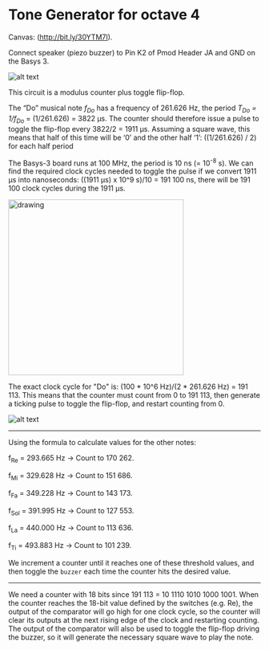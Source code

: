 # Tone Generator for octave 4

Canvas: (http://bit.ly/30YTM7I). 


Connect speaker (piezo buzzer) to Pin K2 of Pmod Header JA and GND on the Basys 3.

![alt text](https://github.com/vjhansen/tone_generator/blob/master/W04D1ToneGenerator.png?raw=true)

This circuit is a modulus counter plus toggle flip-flop.


The “Do” musical note *f<sub>Do</sub>* has a frequency of 261.626 Hz, the period *T<sub>Do</sub> = 1/f<sub>Do</sub>* = (1/261.626) = 3822 µs. The counter should therefore issue a pulse to toggle the flip-flop every 3822/2 = 1911 µs.
Assuming a square wave, this means that half of this time will be ‘0’ and the other half ‘1’: ((1/261.626) / 2) for each half period


The Basys-3 board runs at 100 MHz, the period is 10 ns (= 10<sup>-8</sup> s).
We can find the required clock cycles needed to toggle the pulse if we convert 1911 µs into nanoseconds: ((1911 µs) x 10^9 s)/10 = 191 100 ns, there will be 191 100 clock cycles during the 1911 µs.


<img src="https://github.com/vjhansen/tone_generator/blob/master/form.png" alt="drawing" width="350"/>


The exact clock cycle for "Do" is: (100 * 10^6 Hz)/(2 * 261.626 Hz) = 191 113. This means that the counter must count from 0 to 191 113, then generate a ticking pulse to toggle the flip-flop, and restart counting from 0.


![alt text](https://github.com/vjhansen/tone_generator/blob/master/scale.png?raw=true)



---
Using the formula to calculate values for the other notes:

f<sub>Re</sub> = 293.665 Hz -> Count to 170 262.

f<sub>Mi</sub> = 329.628 Hz -> Count to 151 686.

f<sub>Fa</sub> = 349.228 Hz -> Count to 143 173.

f<sub>Sol</sub> = 391.995 Hz -> Count to 127 553.

f<sub>La</sub> = 440.000 Hz -> Count to 113 636.

f<sub>Ti</sub> = 493.883 Hz -> Count to 101 239.

We increment a counter until it reaches one of these threshold values, and then toggle the ```buzzer``` each time the counter hits the desired value.

---
We need a counter with 18 bits since 191 113 = 10 1110 1010 1000 1001.
When the counter reaches the 18-bit value defined by the switches (e.g. Re), the output of the comparator will go high for one clock cycle, so the counter will clear its outputs at the next rising edge of the clock and restarting counting. The output of the comparator will also be used to toggle the flip-flop driving the buzzer, so it will generate the necessary square wave to play the note. 
